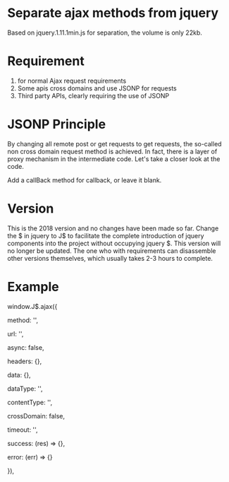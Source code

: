 # Separate ajax methods from jquery

Based on jquery.1.11.1min.js for separation, the volume is only 22kb.

# Requirement
1. for normal Ajax request requirements
2. Some apis cross domains and use JSONP for requests
3. Third party APIs, clearly requiring the use of JSONP

# JSONP Principle

By changing all remote post or get requests to get requests, the so-called non cross domain request method is achieved. In fact, there is a layer of proxy mechanism in the intermediate code. Let's take a closer look at the code.

Add a callBack method for callback, or leave it blank.

# Version

This is the 2018 version and no changes have been made so far. Change the $ in jquery to J$ to facilitate the complete introduction of jquery components into the project without occupying jquery $. This version will no longer be updated. The one who with requirements can disassemble other versions themselves, which usually takes 2-3 hours to complete.

# Example
window.J$.ajax({

  method: '',
  
  url: '',
  
  async:  false,
  
  headers: {},
  
  data: {},
  
  dataType: '',
  
  contentType: '',
  
  crossDomain: false,
  
  timeout: '',
  
  success: (res) => {},
  
  error: (err) => {}
  
}),
